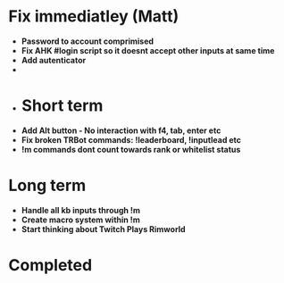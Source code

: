 # Fix immediatley (Matt)
- **Password to account comprimised**
- **Fix AHK #login script so it doesnt accept other inputs at same time**
- **Add autenticator**
- 
- # Short term
- **Add Alt button - No interaction with f4, tab, enter etc**
- **Fix broken TRBot commands: !leaderboard, !inputlead etc**
- **!m commands dont count towards rank or whitelist status**

# Long term
 - **Handle all kb inputs through !m**
 - **Create macro system within !m**
 - **Start thinking about Twitch Plays Rimworld**


# Completed
